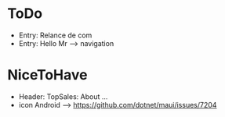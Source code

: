 
# ToDo

  * Entry: Relance de com 
  * Entry: Hello Mr --> navigation

# NiceToHave
  * Header: TopSales: About ...
  * icon Android
  --> https://github.com/dotnet/maui/issues/7204
